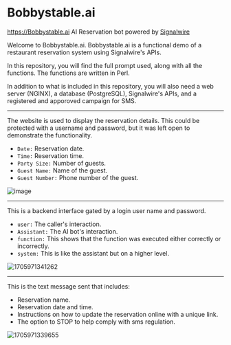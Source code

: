 # Bobbystable.ai
https://Bobbystable.ai AI Reservation bot powered by [Signalwire](https://signalwire.com/?utm_source=bobbystable.ai)


Welcome to Bobbystable.ai. Bobbystable.ai is a functional demo of a restaurant reservation system using Signalwire's APIs.

In this repository, you will find the full prompt used, along with all the functions. The functions are written in Perl.

In addition to what is included in this repository, you will also need a web server (NGINX), a database (PostgreSQL), Signalwire's APIs, and a registered and apporoved campaign for SMS.



-------------------

The website is used to display the reservation details. This could be protected with a username and password, but it was left open to demonstrate the functionality.

- `Date:` Reservation date.
- `Time:` Reservation time.
- `Party Size:` Number of guests.
- `Guest Name:` Name of the guest.
- `Guest Number:` Phone number of the guest.

![image](https://github.com/Len-PGH/Bobbystable.ai/assets/13131198/5a03a103-83df-495b-bc98-8de136fa5cdc)


---------------------------

This is a backend interface gated by a login user name and password.

- `user:` The caller's interaction.
- `Assistant:` The AI bot's interaction.
- `function:` This shows that the function was executed either correctly or incorrectly.
- `system:` This is like the assistant but on a higher level.

![1705971341262](https://github.com/Len-PGH/Bobbystable.ai/assets/13131198/772e91b4-0338-41b3-aa33-29e5f295cc2d)


----------------------------

This is the text message sent that includes:

- Reservation name.
- Reservation date and time.
- Instructions on how to update the reservation online with a unique link.
- The option to STOP to help comply with sms regulation.

![1705971339655](https://github.com/Len-PGH/Bobbystable.ai/assets/13131198/1319f8e2-4cf2-4d8e-a1b1-e22ca9717649)








